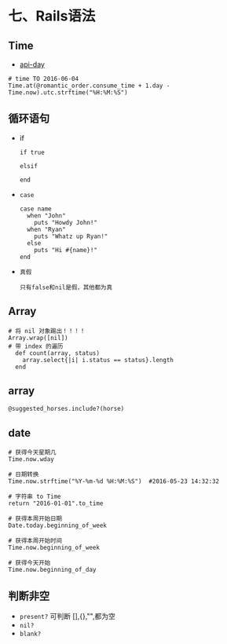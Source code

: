 # 七、Rails语法

## Time
- [api-day](http://stevenyue.com/blogs/date-time-datetime-in-ruby-and-rails/)
```
# time TO 2016-06-04
Time.at(@romantic_order.consume_time + 1.day - Time.now).utc.strftime("%H:%M:%S")
```

## 循环语句
- if
    ```
    if true

    elsif

    end
    ```

- `case`
    ```
    case name
      when "John"
        puts "Howdy John!"
      when "Ryan"
        puts "Whatz up Ryan!"
      else
        puts "Hi #{name}!"
    end
    ```

- `真假`
    ```
    只有false和nil是假，其他都为真
    ```

## Array

```
# 将 nil 对象踢出！！！！
Array.wrap([nil])
# 带 index 的遍历
  def count(array, status)
    array.select{|i| i.status == status}.length
  end
```

## array
```
@suggested_horses.include?(horse)
```

## date
```
# 获得今天星期几
Time.now.wday

# 日期转换
Time.now.strftime("%Y-%m-%d %H:%M:%S")  #2016-05-23 14:32:32

# 字符串 to Time
return "2016-01-01".to_time

# 获得本周开始日期
Date.today.beginning_of_week

# 获得本周开始时间
Time.now.beginning_of_week

# 获得今天开始
Time.now.beginning_of_day
```

## 判断非空
- `present?` 可判断 [],{},"",都为空
- `nil?`
- `blank?`
